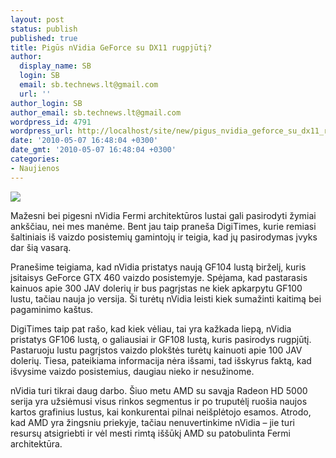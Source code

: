 ```yaml
---
layout: post
status: publish
published: true
title: Pigūs nVidia GeForce su DX11 rugpjūtį?
author:
  display_name: SB
  login: SB
  email: sb.technews.lt@gmail.com
  url: ''
author_login: SB
author_email: sb.technews.lt@gmail.com
wordpress_id: 4791
wordpress_url: http://localhost/site/new/pigus_nvidia_geforce_su_dx11_rugpjuti/
date: '2010-05-07 16:48:04 +0300'
date_gmt: '2010-05-07 16:48:04 +0300'
categories:
- Naujienos
---
```

<div class="imgright"><img src="http://t0.gstatic.com/images?q=tbn:m42MX4h7iDoWkM:http://www.dazmode.com/store/images/nvidia-logo-2.jpg"  /></div>
<p>Mažesni bei pigesni nVidia Fermi architektūros lustai gali pasirodyti žymiai ankščiau, nei mes manėme. Bent jau taip praneša DigiTimes, kurie remiasi šaltiniais iš vaizdo posistemių gamintojų ir teigia, kad jų pasirodymas įvyks dar šią vasarą.</p>
<p>Pranešime teigiama, kad nVidia pristatys naują GF104 lustą birželį, kuris įsitaisys GeForce GTX 460 vaizdo posistemyje. Spėjama, kad pastarasis kainuos apie 300 JAV dolerių ir bus pagrįstas ne kiek apkarpytu GF100 lustu, tačiau nauja jo versija. Ši turėtų nVidia leisti kiek sumažinti kaitimą bei pagaminimo kaštus.</p>
<p>DigiTimes taip pat rašo, kad kiek vėliau, tai yra kažkada liepą, nVidia pristatys GF106 lustą, o galiausiai ir GF108 lustą, kuris pasirodys rugpjūtį. Pastaruoju lustu pagrįstos vaizdo plokštės turėtų kainuoti apie 100 JAV dolerių. Tiesa, pateikiama informacija nėra išsami, tad išskyrus faktą, kad išvysime vaizdo posistemius, daugiau nieko ir nesužinome.</p>
<p>nVidia turi tikrai daug darbo. Šiuo metu AMD su savąja Radeon HD 5000 serija yra užsiėmusi visus rinkos segmentus ir po truputėlį ruošia naujos kartos grafinius lustus, kai konkurentai pilnai neišplėtojo esamos. Atrodo, kad AMD yra žingsniu priekyje, tačiau nenuvertinkime nVidia – jie turi resursų atsigriebti ir vėl mesti rimtą iššūkį AMD su patobulinta Fermi architektūra.<br /></p>
